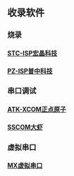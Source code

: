 ## 收录软件
### 烧录
#### [STC-ISP宏晶科技](https://www.stcmcudata.com/index.htm)
#### [PZ-ISP普中科技](http://www.prechin.cn/index.html)
### 串口调试
#### [ATK-XCOM正点原子](http://www.openedv.com/docs/tool/ruanjian/ATK-XCOM.html)
#### [SSCOM大虾](http://www.daxia.com/sscom/sscom5.13.1.rar)
### 虚拟串口
#### [MX虚拟串口](http://www.meixuannet.cn/h-col-104.html)
